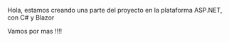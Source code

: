 Hola, estamos creando una parte del proyecto en la plataforma ASP.NET, con C# y Blazor

Vamos por mas !!!! 
